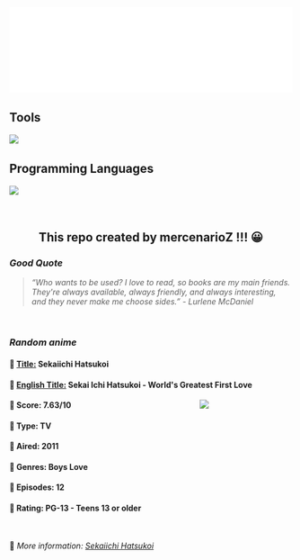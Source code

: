 
<img src="svg/nai.svg" />

<p>
  <h2>Tools</h2>
  <a href="https://skillicons.dev">
    <img src="https://skillicons.dev/icons?i=git,bash,vim,ubuntu,tensorflow,pytorch,docker,raspberrypi" />
  </a>

  <br />

  <h2>Programming Languages</h2>

  <a href="https://skillicons.dev">
    <img src="https://skillicons.dev/icons?i=python,c,cpp" />
  </a>
</p>

<br />

<h2 align="center">This repo created by mercenarioZ !!! 😀</h2>
<h3><i>Good Quote</i></h3>

<blockquote>
<i>
“Who wants to be used? I love to read, so books are my main friends. They're always available, always friendly, and always interesting, and they never make me choose sides.” - Lurlene McDaniel
</i>
</blockquote>

<br />

<h3><i>Random anime</i></h3>

<h4>
  <strong>🥭 <u>Title:</u></strong> Sekaiichi Hatsukoi
</h4>

<h4>🌿 <u>English Title:</u> Sekai Ichi Hatsukoi - World's Greatest First Love</h4>

<img align="right" width="165" src=https://cdn.myanimelist.net/images/anime/6/29763.jpg />

<h4>🌱 Score: 7.63/10</h4>

<h4>🌲 Type: TV</h4>

<h4>🌴 Aired: 2011</h4>

<h4>🌵 Genres: Boys Love</h4>

<h4>🥑 Episodes: 12</h4>

<h4>🍏 Rating: PG-13 - Teens 13 or older</h4>

<br />

🍂 *More information: [Sekaiichi Hatsukoi](https://myanimelist.net/anime/9926/Sekaiichi_Hatsukoi)*
    